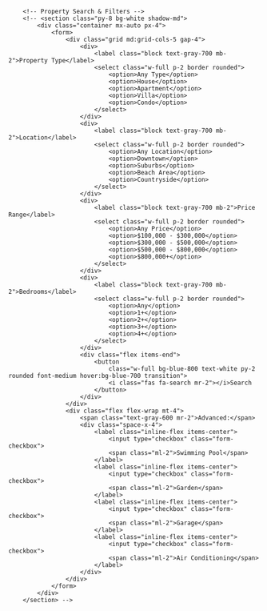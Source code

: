 
        <!-- Property Search & Filters -->
        <!-- <section class="py-8 bg-white shadow-md">
            <div class="container mx-auto px-4">
                <form>
                    <div class="grid md:grid-cols-5 gap-4">
                        <div>
                            <label class="block text-gray-700 mb-2">Property Type</label>
                            <select class="w-full p-2 border rounded">
                                <option>Any Type</option>
                                <option>House</option>
                                <option>Apartment</option>
                                <option>Villa</option>
                                <option>Condo</option>
                            </select>
                        </div>
                        <div>
                            <label class="block text-gray-700 mb-2">Location</label>
                            <select class="w-full p-2 border rounded">
                                <option>Any Location</option>
                                <option>Downtown</option>
                                <option>Suburbs</option>
                                <option>Beach Area</option>
                                <option>Countryside</option>
                            </select>
                        </div>
                        <div>
                            <label class="block text-gray-700 mb-2">Price Range</label>
                            <select class="w-full p-2 border rounded">
                                <option>Any Price</option>
                                <option>$100,000 - $300,000</option>
                                <option>$300,000 - $500,000</option>
                                <option>$500,000 - $800,000</option>
                                <option>$800,000+</option>
                            </select>
                        </div>
                        <div>
                            <label class="block text-gray-700 mb-2">Bedrooms</label>
                            <select class="w-full p-2 border rounded">
                                <option>Any</option>
                                <option>1+</option>
                                <option>2+</option>
                                <option>3+</option>
                                <option>4+</option>
                            </select>
                        </div>
                        <div class="flex items-end">
                            <button
                                class="w-full bg-blue-800 text-white py-2 rounded font-medium hover:bg-blue-700 transition">
                                <i class="fas fa-search mr-2"></i>Search
                            </button>
                        </div>
                    </div>
                    <div class="flex flex-wrap mt-4">
                        <span class="text-gray-600 mr-2">Advanced:</span>
                        <div class="space-x-4">
                            <label class="inline-flex items-center">
                                <input type="checkbox" class="form-checkbox">
                                <span class="ml-2">Swimming Pool</span>
                            </label>
                            <label class="inline-flex items-center">
                                <input type="checkbox" class="form-checkbox">
                                <span class="ml-2">Garden</span>
                            </label>
                            <label class="inline-flex items-center">
                                <input type="checkbox" class="form-checkbox">
                                <span class="ml-2">Garage</span>
                            </label>
                            <label class="inline-flex items-center">
                                <input type="checkbox" class="form-checkbox">
                                <span class="ml-2">Air Conditioning</span>
                            </label>
                        </div>
                    </div>
                </form>
            </div>
        </section> -->